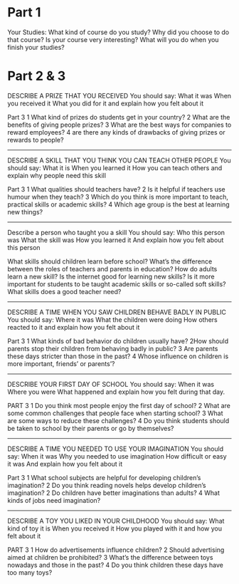 Part 1
======

Your Studies:
What kind of course do you study?
Why did you choose to do that course?
Is your course very interesting?
What will you do when you finish your studies?


Part 2 & 3
===========


DESCRIBE A PRIZE THAT YOU RECEIVED
You should say:
What it was
When you received it
What you did for it
and explain how you felt about it

Part 3
1 What kind of prizes do students get in your country?
2 What are the benefits of giving people prizes?
3 What are the best ways for companies to reward employees?
4 are there any kinds of drawbacks of giving prizes or rewards to people?

---

DESCRIBE A SKILL THAT YOU THINK YOU CAN TEACH OTHER PEOPLE
You should say:
What it is
When you learned it
How you can teach others
and explain why people need this skill

Part 3
1 What qualities should teachers have?
2 Is it helpful if teachers use humour when they teach?
3 Which do you think is more important to teach, practical skills or academic skills?
4 Which age group is the best at learning new things?

---

Describe a person who taught you a skill
You should say:
Who this person was
What the skill was
How you learned it
And explain how you felt about this person

What skills should children learn before school?
What’s the difference between the roles of teachers and parents in education?
How do adults learn a new skill?
Is the internet good for learning new skills?
Is it more important for students to be taught academic skills or so-called soft skills?
What skills does a good teacher need?

---

DESCRIBE A TIME WHEN YOU SAW CHILDREN BEHAVE BADLY IN PUBLIC
You should say:
Where it was
What the children were doing
How others reacted to it
and explain how you felt about it

Part 3
1 What kinds of bad behavior do children usually have?
2How should parents stop their children from behaving badly in public?
3 Are parents these days stricter than those in the past?
4 Whose influence on children is more important, friends’ or parents’?

---

DESCRIBE YOUR FIRST DAY OF SCHOOL
You should say:
When it was
Where you were
What happened
and explain how you felt during that day.

PART 3
1 Do you think most people enjoy the first day of school?
2 What are some common challenges that people face when starting school?
3 What are some ways to reduce these challenges?
4 Do you think students should be taken to school by their parents or go by themselves?

---

DESCRIBE A TIME YOU NEEDED TO USE YOUR IMAGINATION
You should say:
When it was
Why you needed to use imagination
How difficult or easy it was
And explain how you felt about it

Part 3
1 What school subjects are helpful for developing children’s imagination?
2 Do you think reading novels helps develop children’s imagination?
2 Do children have better imaginations than adults?
4 What kinds of jobs need imagination?

---

DESCRIBE A TOY YOU LIKED IN YOUR CHILDHOOD
You should say:
What kind of toy it is
When you received it
How you played with it
and how you felt about it

PART 3
1 How do advertisements influence children?
2 ShouId advertising aimed at children be prohibited?
3 What’s the difference between toys nowadays and those in the past?
4 Do you think children these days have too many toys?

